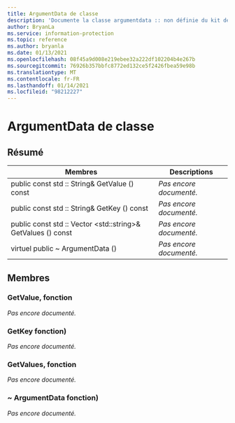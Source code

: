 ```yaml
---
title: ArgumentData de classe
description: 'Documente la classe argumentdata :: non définie du kit de développement logiciel (SDK) Microsoft Information Protection (MIP).'
author: BryanLa
ms.service: information-protection
ms.topic: reference
ms.author: bryanla
ms.date: 01/13/2021
ms.openlocfilehash: 08f45a9d008e219ebee32a222df102204b4e267b
ms.sourcegitcommit: 76926b357bbfc8772ed132ce5f2426fbea59e98b
ms.translationtype: MT
ms.contentlocale: fr-FR
ms.lasthandoff: 01/14/2021
ms.locfileid: "98212227"
---
```

# <a name="class-argumentdata"></a>ArgumentData de classe 
  
## <a name="summary"></a>Résumé
 Membres                        | Descriptions                                
--------------------------------|---------------------------------------------
public const std :: String& GetValue () const  | _Pas encore documenté._
public const std :: String& GetKey () const  | _Pas encore documenté._
public const std :: Vector \<std::string\>& GetValues () const  | _Pas encore documenté._
virtuel public ~ ArgumentData ()  | _Pas encore documenté._
  
## <a name="members"></a>Membres
  
### <a name="getvalue-function"></a>GetValue, fonction
_Pas encore documenté._

  
### <a name="getkey-function"></a>GetKey fonction)
_Pas encore documenté._

  
### <a name="getvalues-function"></a>GetValues, fonction
_Pas encore documenté._

  
### <a name="argumentdata-function"></a>~ ArgumentData fonction)
_Pas encore documenté._
